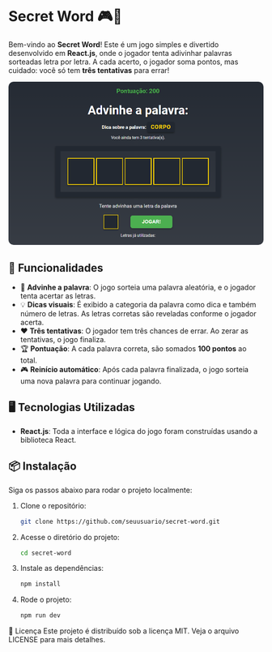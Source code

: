 # Secret Word 🎮🤔

Bem-vindo ao **Secret Word**! Este é um jogo simples e divertido desenvolvido em **React.js**, onde o jogador tenta adivinhar palavras sorteadas letra por letra. A cada acerto, o jogador soma pontos, mas cuidado: você só tem **três tentativas** para errar!

<img src="./src/assets/preview.PNG" alt="Demonstração do Thoughts" style="border-radius: 10px"/>

## 🚀 Funcionalidades

- 🎯 **Advinhe a palavra**: O jogo sorteia uma palavra aleatória, e o jogador tenta acertar as letras.
- 💡 **Dicas visuais**: É exibido a categoria da palavra como dica e também número de letras. As letras corretas são reveladas conforme o jogador acerta.
- ❤️ **Três tentativas**: O jogador tem três chances de errar. Ao zerar as tentativas, o jogo finaliza.
- 🏆 **Pontuação**: A cada palavra correta, são somados **100 pontos** ao total.
- 🎮 **Reinício automático**: Após cada palavra finalizada, o jogo sorteia uma nova palavra para continuar jogando.

## 🖥️ Tecnologias Utilizadas

- **React.js**: Toda a interface e lógica do jogo foram construídas usando a biblioteca React.

## 📦 Instalação

Siga os passos abaixo para rodar o projeto localmente:

1. Clone o repositório:
   ```bash
   git clone https://github.com/seuusuario/secret-word.git
2. Acesse o diretório do projeto:
   ```bash  
   cd secret-word

3. Instale as dependências:
   ```bash  
   npm install

4. Rode o projeto:
   ```bash   
   npm run dev

📄 Licença
Este projeto é distribuído sob a licença MIT. Veja o arquivo LICENSE para mais detalhes.
